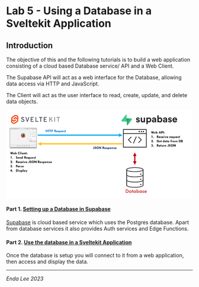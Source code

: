 # Lab 5 - Using a Database in a Sveltekit Application



## Introduction

The objective of this and the following tutorials is to  build a web application consisting of a cloud based Database service/ API and a Web  Client.

The Supabase API will act as a web interface for the Database, allowing data access via HTTP and JavaScript.

The Client will act as the user interface to read, create, update, and delete data objects.

![app_arch](./media/app_arch.png)

#### Part 1.  [Setting up a Database in Supabase](part1_supabase.md) 

[Supabase](https://supabase.com/) is cloud based service which uses the Postgres database. Apart from database services it also provides Auth services and Edge Functions.

#### Part 2.  [Use the database in a Sveltekit Application](part2_sveltekit_app.md) 

Once the database is setup you will connect to it from a web application, then access and display the data.

------

*Enda Lee 2023*
